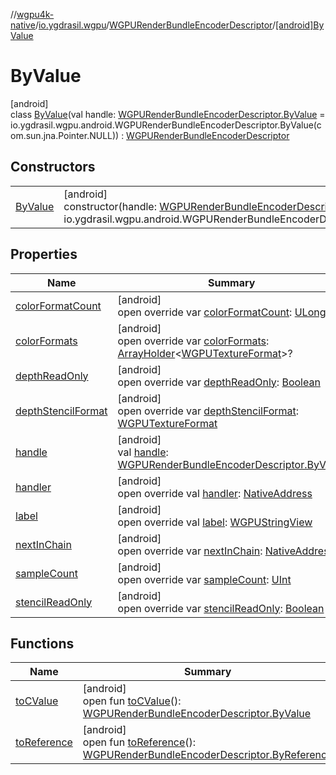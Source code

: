 //[wgpu4k-native](../../../../index.md)/[io.ygdrasil.wgpu](../../index.md)/[WGPURenderBundleEncoderDescriptor](../index.md)/[[android]ByValue](index.md)

# ByValue

[android]\
class [ByValue](index.md)(val handle: [WGPURenderBundleEncoderDescriptor.ByValue](../../../io.ygdrasil.wgpu.android/-w-g-p-u-render-bundle-encoder-descriptor/-by-value/index.md) = io.ygdrasil.wgpu.android.WGPURenderBundleEncoderDescriptor.ByValue(com.sun.jna.Pointer.NULL)) : [WGPURenderBundleEncoderDescriptor](../index.md)

## Constructors

| | |
|---|---|
| [ByValue](-by-value.md) | [android]<br>constructor(handle: [WGPURenderBundleEncoderDescriptor.ByValue](../../../io.ygdrasil.wgpu.android/-w-g-p-u-render-bundle-encoder-descriptor/-by-value/index.md) = io.ygdrasil.wgpu.android.WGPURenderBundleEncoderDescriptor.ByValue(com.sun.jna.Pointer.NULL)) |

## Properties

| Name | Summary |
|---|---|
| [colorFormatCount](color-format-count.md) | [android]<br>open override var [colorFormatCount](color-format-count.md): [ULong](https://kotlinlang.org/api/core/kotlin-stdlib/kotlin/-u-long/index.html) |
| [colorFormats](color-formats.md) | [android]<br>open override var [colorFormats](color-formats.md): [ArrayHolder](../../../ffi/-array-holder/index.md)&lt;[WGPUTextureFormat](../../-w-g-p-u-texture-format/index.md)&gt;? |
| [depthReadOnly](depth-read-only.md) | [android]<br>open override var [depthReadOnly](depth-read-only.md): [Boolean](https://kotlinlang.org/api/core/kotlin-stdlib/kotlin/-boolean/index.html) |
| [depthStencilFormat](depth-stencil-format.md) | [android]<br>open override var [depthStencilFormat](depth-stencil-format.md): [WGPUTextureFormat](../../-w-g-p-u-texture-format/index.md) |
| [handle](handle.md) | [android]<br>val [handle](handle.md): [WGPURenderBundleEncoderDescriptor.ByValue](../../../io.ygdrasil.wgpu.android/-w-g-p-u-render-bundle-encoder-descriptor/-by-value/index.md) |
| [handler](handler.md) | [android]<br>open override val [handler](handler.md): [NativeAddress](../../../ffi/-native-address/index.md) |
| [label](label.md) | [android]<br>open override val [label](label.md): [WGPUStringView](../../-w-g-p-u-string-view/index.md) |
| [nextInChain](next-in-chain.md) | [android]<br>open override var [nextInChain](next-in-chain.md): [NativeAddress](../../../ffi/-native-address/index.md)? |
| [sampleCount](sample-count.md) | [android]<br>open override var [sampleCount](sample-count.md): [UInt](https://kotlinlang.org/api/core/kotlin-stdlib/kotlin/-u-int/index.html) |
| [stencilReadOnly](stencil-read-only.md) | [android]<br>open override var [stencilReadOnly](stencil-read-only.md): [Boolean](https://kotlinlang.org/api/core/kotlin-stdlib/kotlin/-boolean/index.html) |

## Functions

| Name | Summary |
|---|---|
| [toCValue](../[android]to-c-value.md) | [android]<br>open fun [toCValue](../[android]to-c-value.md)(): [WGPURenderBundleEncoderDescriptor.ByValue](../../../io.ygdrasil.wgpu.android/-w-g-p-u-render-bundle-encoder-descriptor/-by-value/index.md) |
| [toReference](../to-reference.md) | [android]<br>open fun [toReference](../to-reference.md)(): [WGPURenderBundleEncoderDescriptor.ByReference](../../../io.ygdrasil.wgpu.android/-w-g-p-u-render-bundle-encoder-descriptor/-by-reference/index.md) |